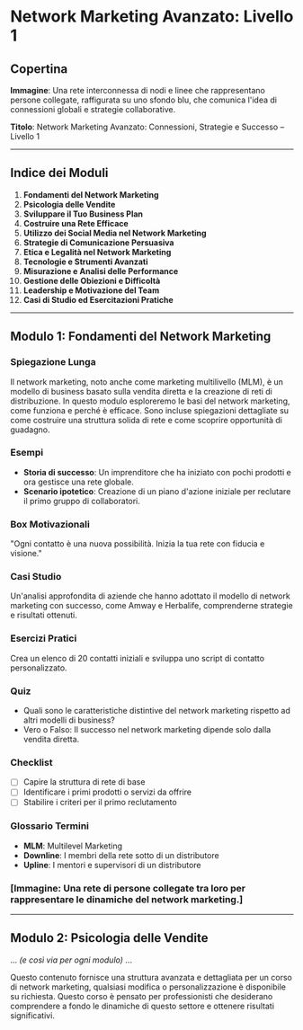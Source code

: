 # Network Marketing Avanzato: Livello 1

## Copertina

**Immagine**: Una rete interconnessa di nodi e linee che rappresentano persone collegate, raffigurata su uno sfondo blu, che comunica l'idea di connessioni globali e strategie collaborative.

**Titolo**: Network Marketing Avanzato: Connessioni, Strategie e Successo – Livello 1

---

## Indice dei Moduli

1. **Fondamenti del Network Marketing**
2. **Psicologia delle Vendite**
3. **Sviluppare il Tuo Business Plan**
4. **Costruire una Rete Efficace**
5. **Utilizzo dei Social Media nel Network Marketing**
6. **Strategie di Comunicazione Persuasiva**
7. **Etica e Legalità nel Network Marketing**
8. **Tecnologie e Strumenti Avanzati**
9. **Misurazione e Analisi delle Performance**
10. **Gestione delle Obiezioni e Difficoltà**
11. **Leadership e Motivazione del Team**
12. **Casi di Studio ed Esercitazioni Pratiche**

---

## Modulo 1: Fondamenti del Network Marketing

### Spiegazione Lunga

Il network marketing, noto anche come marketing multilivello (MLM), è un modello di business basato sulla vendita diretta e la creazione di reti di distribuzione. In questo modulo esploreremo le basi del network marketing, come funziona e perché è efficace. Sono incluse spiegazioni dettagliate su come costruire una struttura solida di rete e come scoprire opportunità di guadagno.

### Esempi

- **Storia di successo**: Un imprenditore che ha iniziato con pochi prodotti e ora gestisce una rete globale.
- **Scenario ipotetico**: Creazione di un piano d'azione iniziale per reclutare il primo gruppo di collaboratori.

### Box Motivazionali

"Ogni contatto è una nuova possibilità. Inizia la tua rete con fiducia e visione."

### Casi Studio

Un'analisi approfondita di aziende che hanno adottato il modello di network marketing con successo, come Amway e Herbalife, comprenderne strategie e risultati ottenuti.

### Esercizi Pratici

Crea un elenco di 20 contatti iniziali e sviluppa uno script di contatto personalizzato.

### Quiz

- Quali sono le caratteristiche distintive del network marketing rispetto ad altri modelli di business?
- Vero o Falso: Il successo nel network marketing dipende solo dalla vendita diretta.

### Checklist

- [ ] Capire la struttura di rete di base
- [ ] Identificare i primi prodotti o servizi da offrire
- [ ] Stabilire i criteri per il primo reclutamento

### Glossario Termini

- **MLM**: Multilevel Marketing
- **Downline**: I membri della rete sotto di un distributore
- **Upline**: I mentori e supervisori di un distributore

### [Immagine: Una rete di persone collegate tra loro per rappresentare le dinamiche del network marketing.]

---

## Modulo 2: Psicologia delle Vendite

... *(e così via per ogni modulo)* ...

Questo contenuto fornisce una struttura avanzata e dettagliata per un corso di network marketing, qualsiasi modifica o personalizzazione è disponibile su richiesta. Questo corso è pensato per professionisti che desiderano comprendere a fondo le dinamiche di questo settore e ottenere risultati significativi.